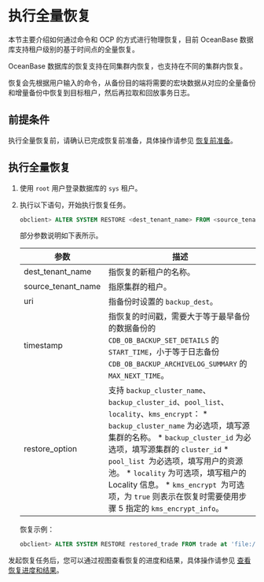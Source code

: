# 执行全量恢复

本节主要介绍如何通过命令和 OCP 的方式进行物理恢复，目前 OceanBase 数据库支持租户级别的基于时间点的全量恢复。

OceanBase 数据库的恢复支持在同集群内恢复，也支持在不同的集群内恢复。

恢复会先根据用户输入的命令，从备份目的端将需要的宏块数据从对应的全量备份和增量备份中恢复到目标租户，然后再拉取和回放事务日志。

## 前提条件

执行全量恢复前，请确认已完成恢复前准备，具体操作请参见 [恢复前准备](../400.data-recovery/100.preparations-before-recovery.md)。

## 执行全量恢复

1. 使用 `root` 用户登录数据库的 `sys` 租户。

   

2. 执行以下语句，开始执行恢复任务。

   ```sql
   obclient> ALTER SYSTEM RESTORE <dest_tenant_name> FROM <source_tenant_name> at 'uri' UNTIL 'timestamp' WITH 'restore_option';
   ```

   

   部分参数说明如下表所示。
   

   |         参数         |                                                                                                                                                                                                                                                                描述                                                                                                                                                                                                                                                                 |
   |--------------------|-----------------------------------------------------------------------------------------------------------------------------------------------------------------------------------------------------------------------------------------------------------------------------------------------------------------------------------------------------------------------------------------------------------------------------------------------------------------------------------------------------------------------------------|
   | dest_tenant_name   | 指恢复的新租户的名称。                                                                                                                                                                                                                                                                                                                                                                                                                                                                                                                       |
   | source_tenant_name | 指原集群的租户。                                                                                                                                                                                                                                                                                                                                                                                                                                                                                                                          |
   | uri                | 指备份时设置的 `backup_dest`。                                                                                                                                                                                                                                                                                                                                                                                                                                                                                                            |
   | timestamp          | 指恢复的时间戳，需要大于等于最早备份的数据备份的 `CDB_OB_BACKUP_SET_DETAILS` 的 `START_TIME`，小于等于日志备份 `CDB_OB_BACKUP_ARCHIVELOG_SUMMARY` 的`MAX_NEXT_TIME`。                                                                                                                                                                                                                                                                                                                                                                                                 |
   | restore_option     | 支持 `backup_cluster_name`、`backup_cluster_id`、`pool_list`、`locality`、`kms_encrypt`： * `backup_cluster_name` 为必选项，填写源集群的名称。   * `backup_cluster_id` 为必选项，填写源集群的 `cluster_id`   * `pool_list `为必选项，填写用户的资源池。   * `locality` 为可选项，填写租户的 Locality 信息。   * `kms_encrypt `为可选项，为 `true` 则表示在恢复时需要使用步骤 5 指定的 `kms_encrypt_info`。    |

   

   恢复示例：

   ```sql
   obclient> ALTER SYSTEM RESTORE restored_trade FROM trade at 'file:///data/nfs/backup' until '2020-05-21 09:39:54.071670' with 'backup_cluster_name=xxx&backup_cluster_id=xxx&pool_list=xxx;
   ```



发起恢复任务后，您可以通过视图查看恢复的进度和结果，具体操作请参见 [查看恢复进度和结果](../400.data-recovery/400.view-the-recovery-progress-and-results.md)。

